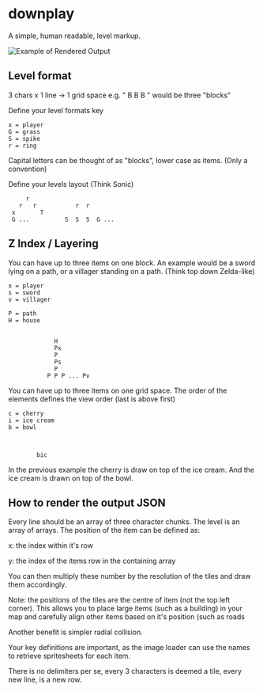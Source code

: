 downplay
========

A simple, human readable, level markup.

![Example of Rendered Output](https://pbs.twimg.com/media/Bc-EwYXCMAA4YfJ.png "Rendered Example")


Level format
------------

3 chars x 1 line -> 1 grid space e.g. " B  B  B " would be three "blocks"

Define your level formats key

```
x = player
G = grass
S = spike
r = ring
```
Capital letters can be thought of as "blocks", lower case as items.  (Only a convention)

Define your levels layout (Think Sonic)
```
     r
   r   r           r  r
 x       T
 G ...          S  S  S  G ...
```

Z Index / Layering
------------------

You can have up to three items on one block.
An example would be a sword lying on a path, or a villager
standing on a path.  (Think top down Zelda-like)

```
x = player
s = sword
v = villager

P = path
H = house


             H
             Px
             P
             Ps
             P
           P P P ... Pv 
```
You can have up to three items on one grid space.
The order of the elements defines the view order (last is above first)
```
c = cherry
i = ice cream
b = bowl



        bic

```
In the previous example the cherry is draw on top of the ice cream.
And the ice cream is drawn on top of the bowl.

How to render the output JSON
-----------------------------

Every line should be an array of three character chunks.
The level is an array of arrays.
The position of the item can be defined as:

x: the index within it's row

y: the index of the items row in the containing array

You can then multiply these number by the resolution of the tiles
and draw them accordingly.

Note: the positions of the tiles are the centre of item (not the top left corner).
This allows you to place large items (such as a building) in your map and carefully align
other items based on it's position (such as roads

Another benefit is simpler radial collision.

Your key definitions are important, as the image loader can use the names to retrieve
spritesheets for each item.

There is no delimiters per se, every 3 characters is deemed a tile, every new line, is a new row.

